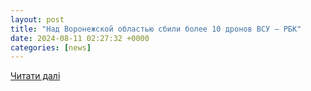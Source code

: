 ```yaml
---
layout: post
title: "Над Воронежской областью сбили более 10 дронов ВСУ — РБК"
date: 2024-08-11 02:27:32 +0000
categories: [news]
---
```


[Читати далі](https://www.rbc.ru/rbcfreenews/66b819a39a7947b1fb97dc5c)
